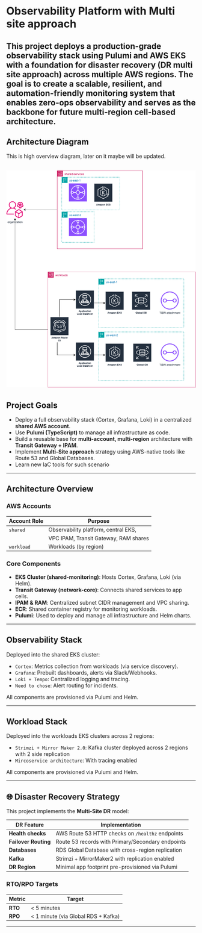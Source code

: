 # Observability Platform with Multi site approach

This project deploys a production-grade observability stack using Pulumi and AWS EKS with a foundation for disaster recovery (DR multi site approach) across multiple AWS regions. The goal is to create a scalable, resilient, and automation-friendly monitoring system that enables zero-ops observability and serves as the backbone for future multi-region cell-based architecture.
---

## Architecture Diagram

This is high overview diagram, later on it maybe will be updated.

![Observability Platform Architecture](diagrams/Infra.png)
---

## Project Goals

- Deploy a full observability stack (Cortex, Grafana, Loki) in a centralized **shared AWS account**.
- Use **Pulumi (TypeScript)** to manage all infrastructure as code.
- Build a reusable base for **multi-account, multi-region** architecture with **Transit Gateway + IPAM**.
- Implement **Multi-Site approach** strategy using AWS-native tools like Route 53 and Global Databases.
- Learn new IaC tools for such scenario
---

## Architecture Overview

### AWS Accounts

| Account Role        | Purpose                                  |
|---------------------|------------------------------------------|
| `shared`            | Observability platform, central EKS,     |
|                     | VPC IPAM, Transit Gateway, RAM shares    |
| `workload`          | Workloads (by region)                    |

### Core Components

- **EKS Cluster (shared-monitoring)**: Hosts Cortex, Grafana, Loki (via Helm).
- **Transit Gateway (network-core)**: Connects shared services to app cells.
- **IPAM & RAM**: Centralized subnet CIDR management and VPC sharing.
- **ECR**: Shared container registry for monitoring workloads.
- **Pulumi**: Used to deploy and manage all infrastructure and Helm charts.

---

## Observability Stack

Deployed into the shared EKS cluster:

- `Cortex`: Metrics collection from workloads (via service discovery).
- `Grafana`: Prebuilt dashboards, alerts via Slack/Webhooks.
- `Loki + Tempo`: Centralized logging and tracing.
- `Need to chose`: Alert routing for incidents.

All components are provisioned via Pulumi and Helm.

---

## Workload Stack

Deployed into the workloads EKS clusters across 2 regions:

- `Strimzi + Mirror Maker 2.0`: Kafka cluster deployed across 2 regions with 2 side replication
- `Mircoservice architecture`: With tracing enabled

All components are provisioned via Pulumi and Helm.

---

## 🌐 Disaster Recovery Strategy

This project implements the **Multi-Site DR** model:

| DR Feature           | Implementation                                                |
|----------------------|---------------------------------------------------------------|
| **Health checks**    | AWS Route 53 HTTP checks on `/healthz` endpoints              |
| **Failover Routing** | Route 53 records with Primary/Secondary endpoints             |
| **Databases**        | RDS Global Database with cross-region replication             |
| **Kafka**            | Strimzi + MirrorMaker2  with replication enabled              |
| **DR Region**        | Minimal app footprint pre-provisioned via Pulumi              |

### RTO/RPO Targets

| Metric     | Target                              |
|------------|-------------------------------------|
| **RTO**    | < 5 minutes                         |
| **RPO**    | < 1 minute (via Global RDS + Kafka) |

---